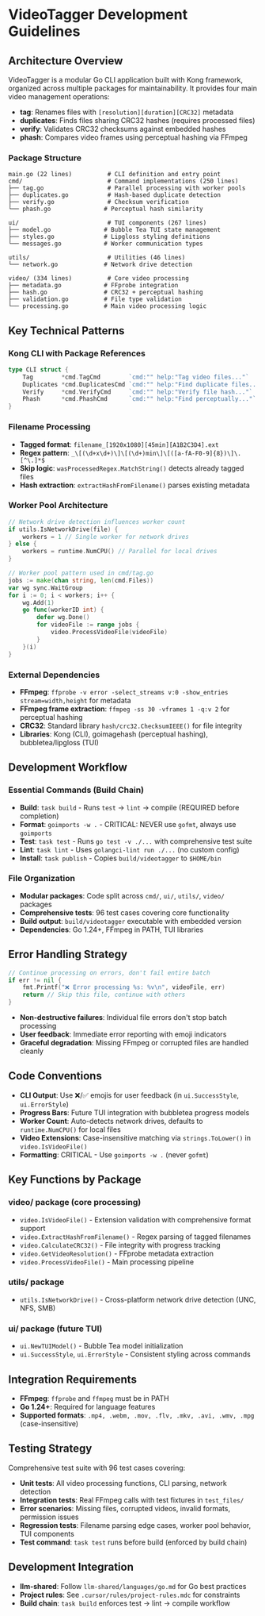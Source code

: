# VideoTagger Development Guidelines

## Architecture Overview

VideoTagger is a modular Go CLI application built with Kong framework, organized across multiple packages for maintainability. It provides four main video management operations:

- **tag**: Renames files with `[resolution][duration][CRC32]` metadata
- **duplicates**: Finds files sharing CRC32 hashes (requires processed files)  
- **verify**: Validates CRC32 checksums against embedded hashes
- **phash**: Compares video frames using perceptual hashing via FFmpeg

### Package Structure

```plain
main.go (22 lines)          # CLI definition and entry point
cmd/                        # Command implementations (250 lines)
├── tag.go                  # Parallel processing with worker pools
├── duplicates.go           # Hash-based duplicate detection
├── verify.go               # Checksum verification
└── phash.go               # Perceptual hash similarity

ui/                         # TUI components (267 lines)
├── model.go               # Bubble Tea TUI state management
├── styles.go              # Lipgloss styling definitions
└── messages.go            # Worker communication types

utils/                      # Utilities (46 lines)
└── network.go             # Network drive detection

video/ (334 lines)          # Core video processing
├── metadata.go            # FFprobe integration
├── hash.go                # CRC32 + perceptual hashing
├── validation.go          # File type validation
└── processing.go          # Main video processing logic
```

## Key Technical Patterns

### Kong CLI with Package References

```go
type CLI struct {
    Tag        *cmd.TagCmd        `cmd:"" help:"Tag video files..."`
    Duplicates *cmd.DuplicatesCmd `cmd:"" help:"Find duplicate files..."`
    Verify     *cmd.VerifyCmd     `cmd:"" help:"Verify file hash..."`
    Phash      *cmd.PhashCmd      `cmd:"" help:"Find perceptually..."`
}
```

### Filename Processing

- **Tagged format**: `filename_[1920x1080][45min][A1B2C3D4].ext`
- **Regex pattern**: `_\[(\d+x\d+)\]\[(\d+)min\]\[([a-fA-F0-9]{8})\]\.[^\.]*$`
- **Skip logic**: `wasProcessedRegex.MatchString()` detects already tagged files
- **Hash extraction**: `extractHashFromFilename()` parses existing metadata

### Worker Pool Architecture

```go
// Network drive detection influences worker count
if utils.IsNetworkDrive(file) {
    workers = 1 // Single worker for network drives
} else {
    workers = runtime.NumCPU() // Parallel for local drives
}

// Worker pool pattern used in cmd/tag.go
jobs := make(chan string, len(cmd.Files))
var wg sync.WaitGroup
for i := 0; i < workers; i++ {
    wg.Add(1)
    go func(workerID int) {
        defer wg.Done()
        for videoFile := range jobs {
            video.ProcessVideoFile(videoFile)
        }
    }(i)
}
```

### External Dependencies

- **FFmpeg**: `ffprobe -v error -select_streams v:0 -show_entries stream=width,height` for metadata
- **FFmpeg frame extraction**: `ffmpeg -ss 30 -vframes 1 -q:v 2` for perceptual hashing
- **CRC32**: Standard library `hash/crc32.ChecksumIEEE()` for file integrity  
- **Libraries**: Kong (CLI), goimagehash (perceptual hashing), bubbletea/lipgloss (TUI)

## Development Workflow

### Essential Commands (Build Chain)

- **Build**: `task build` - Runs `test` → `lint` → compile (REQUIRED before completion)
- **Format**: `goimports -w .` - CRITICAL: NEVER use `gofmt`, always use `goimports`
- **Test**: `task test` - Runs `go test -v ./...` with comprehensive test suite
- **Lint**: `task lint` - Uses `golangci-lint run ./...` (no custom config)
- **Install**: `task publish` - Copies `build/videotagger` to `$HOME/bin`

### File Organization

- **Modular packages**: Code split across `cmd/`, `ui/`, `utils/`, `video/` packages  
- **Comprehensive tests**: 96 test cases covering core functionality
- **Build output**: `build/videotagger` executable with embedded version
- **Dependencies**: Go 1.24+, FFmpeg in PATH, TUI libraries

## Error Handling Strategy

```go
// Continue processing on errors, don't fail entire batch
if err != nil {
    fmt.Printf("❌ Error processing %s: %v\n", videoFile, err)
    return // Skip this file, continue with others
}
```

- **Non-destructive failures**: Individual file errors don't stop batch processing
- **User feedback**: Immediate error reporting with emoji indicators
- **Graceful degradation**: Missing FFmpeg or corrupted files are handled cleanly

## Code Conventions

- **CLI Output**: Use ❌/✅ emojis for user feedback (in `ui.SuccessStyle`, `ui.ErrorStyle`)
- **Progress Bars**: Future TUI integration with bubbletea progress models
- **Worker Count**: Auto-detects network drives, defaults to `runtime.NumCPU()` for local files
- **Video Extensions**: Case-insensitive matching via `strings.ToLower()` in `video.IsVideoFile()`
- **Formatting**: CRITICAL - Use `goimports -w .` (never `gofmt`)

## Key Functions by Package

### video/ package (core processing)

- `video.IsVideoFile()` - Extension validation with comprehensive format support
- `video.ExtractHashFromFilename()` - Regex parsing of tagged filenames  
- `video.CalculateCRC32()` - File integrity with progress tracking
- `video.GetVideoResolution()` - FFprobe metadata extraction
- `video.ProcessVideoFile()` - Main processing pipeline

### utils/ package  

- `utils.IsNetworkDrive()` - Cross-platform network drive detection (UNC, NFS, SMB)

### ui/ package (future TUI)

- `ui.NewTUIModel()` - Bubble Tea model initialization
- `ui.SuccessStyle`, `ui.ErrorStyle` - Consistent styling across commands

## Integration Requirements

- **FFmpeg**: `ffprobe` and `ffmpeg` must be in PATH
- **Go 1.24+**: Required for language features
- **Supported formats**: `.mp4, .webm, .mov, .flv, .mkv, .avi, .wmv, .mpg` (case-insensitive)

## Testing Strategy

Comprehensive test suite with 96 test cases covering:

- **Unit tests**: All video processing functions, CLI parsing, network detection
- **Integration tests**: Real FFmpeg calls with test fixtures in `test_files/`
- **Error scenarios**: Missing files, corrupted videos, invalid formats, permission issues
- **Regression tests**: Filename parsing edge cases, worker pool behavior, TUI components
- **Test command**: `task test` runs before build (enforced by build chain)

## Development Integration

- **llm-shared**: Follow `llm-shared/languages/go.md` for Go best practices
- **Project rules**: See `.cursor/rules/project-rules.mdc` for constraints
- **Build chain**: `task build` enforces test → lint → compile workflow
